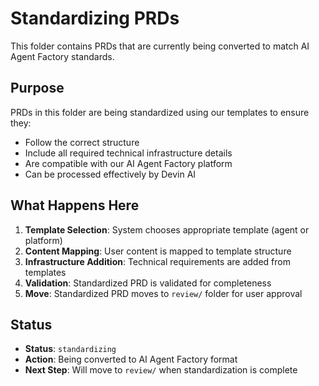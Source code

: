 # Standardizing PRDs

This folder contains PRDs that are currently being converted to match AI Agent Factory standards.

## Purpose

PRDs in this folder are being standardized using our templates to ensure they:
- Follow the correct structure
- Include all required technical infrastructure details
- Are compatible with our AI Agent Factory platform
- Can be processed effectively by Devin AI

## What Happens Here

1. **Template Selection**: System chooses appropriate template (agent or platform)
2. **Content Mapping**: User content is mapped to template structure
3. **Infrastructure Addition**: Technical requirements are added from templates
4. **Validation**: Standardized PRD is validated for completeness
5. **Move**: Standardized PRD moves to `review/` folder for user approval

## Status

- **Status**: `standardizing`
- **Action**: Being converted to AI Agent Factory format
- **Next Step**: Will move to `review/` when standardization is complete
